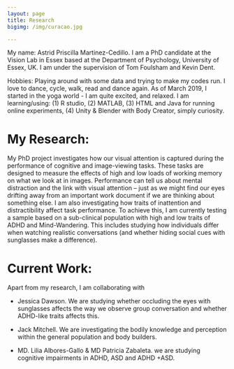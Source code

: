 ```yaml
---
layout: page
title: Research
bigimg: /img/curacao.jpg

---
```


My name: Astrid Priscilla Martinez-Cedillo. I am a PhD candidate at the Vision Lab in Essex based at the Department of Psychology, University of Essex, UK.  I am under the supervision of Tom Foulsham and Kevin Dent.

Hobbies: Playing around with some data and trying to make my codes run. I love to dance, cycle, walk, read and dance again. As of March 2019, I started in the yoga world - I am quite excited, and relaxed.
I am learning/using: (1) R studio, (2) MATLAB, (3) HTML and Java for running online experiments, (4) Unity & Blender with Body Creator, simply curiosity.

# My Research:

My PhD project investigates how our visual attention is captured during the performance of cognitive and image-viewing tasks. These tasks are designed to measure the effects of high and low loads of working memory on what we look at in images. Performance can tell us about mental distraction and the link with visual attention – just as we might find our eyes drifting away from an important work document if we are thinking about something else. I am also investigating how traits of inattention and distractibility affect task performance. To achieve this, I am currently testing a sample based on a sub-clinical population with high and low traits of ADHD and Mind-Wandering. This includes studying how individuals differ when watching realistic conversations (and whether hiding social cues with sunglasses make a difference).  


# Current Work:

Apart from my research, I am collaborating with 

- Jessica Dawson. We are studying whether occluding the eyes with sunglasses affects the way we observe group conversation and whether ADHD-like traits affects this.

- Jack Mitchell. We are investigating the bodily knowledge and perception within the general population and body builders. 

- MD. Lilia Albores-Gallo & MD Patricia Zabaleta. we are studying cognitive impairments in ADHD, ASD and ADHD +ASD. 


